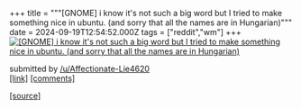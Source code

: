 +++
title = """[GNOME] i know it's not such a big word but I tried to make something nice in ubuntu. (and sorry that all the names are in Hungarian)"""
date = 2024-09-19T12:54:52.000Z
tags = ["reddit","wm"]
+++
[![[GNOME] i know it's not such a big word but I tried to make something nice in ubuntu. (and sorry that all the names are in Hungarian)](https://b.thumbs.redditmedia.com/Ol0Cq06n6fUIHWiEDNSmkB7Vb04IQ61carrReXDkrNE.jpg "[GNOME] i know it's not such a big word but I tried to make something nice in ubuntu. (and sorry that all the names are in Hungarian)")](https://www.reddit.com/r/unixporn/comments/1fkk4uv/gnome_i_know_its_not_such_a_big_word_but_i_tried/)

submitted by [/u/Affectionate-Lie4620](https://www.reddit.com/user/Affectionate-Lie4620)  
[\[link\]](https://www.reddit.com/gallery/1fkk4uv) [\[comments\]](https://www.reddit.com/r/unixporn/comments/1fkk4uv/gnome_i_know_its_not_such_a_big_word_but_i_tried/)

[[source]](https://www.reddit.com/r/unixporn/comments/1fkk4uv/gnome_i_know_its_not_such_a_big_word_but_i_tried/)
